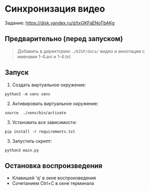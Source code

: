 # Синхронизация видео

Задание: https://disk.yandex.ru/d/txGKFaENoTbAKg

## Предварительно (перед запуском)

> Добавить в директорию `./KZSP/data/` видео и аннотации с именами 1-4.avi и 1-4.txt

## Запуск

1) Создать виртуальное окружение:
```shell
python3 -m venv venv
```
2) Активировать виртуальное окружение:
```shell
source  ./venv/bin/activate
```
3) Установить все зависимости:
```shell
pip install -r requirements.txt
```
3) Запустить скрипт:
```shell
python3 main.py
```

## Остановка воспроизведения
- Клавишей 'q' в окне воспроизведения
- Сочетанием Ctrl+C в окне терминала
